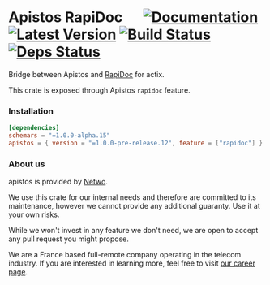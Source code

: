 # Apistos RapiDoc &emsp; [![Documentation]][docs.rs] [![Latest Version]][crates.io] [![Build Status]][build] [![Deps Status]][deps.rs]

[docs.rs]: https://docs.rs/apistos-rapidoc/

[crates.io]: https://crates.io/crates/apistos-rapidoc

[build]: https://github.com/netwo-io/apistos/actions/workflows/build.yaml?branch=main

[Documentation]: https://img.shields.io/docsrs/apistos-rapidoc

[Latest Version]: https://img.shields.io/crates/v/apistos-rapidoc.svg

[Build Status]: https://github.com/netwo-io/apistos/actions/workflows/build.yaml/badge.svg?branch=main

[deps.rs]: https://deps.rs/crate/apistos-rapidoc

[Deps Status]: https://deps.rs/crate/apistos-rapidoc/latest/status.svg

Bridge between Apistos and [RapiDoc](https://rapidocweb.com/) for actix.

This crate is exposed through Apistos `rapidoc` feature.

### Installation

```toml
[dependencies]
schemars = "=1.0.0-alpha.15"
apistos = { version = "=1.0.0-pre-release.12", feature = ["rapidoc"] }
```

### About us

apistos is provided by [Netwo](https://www.netwo.io).

We use this crate for our internal needs and therefore are committed to its maintenance, however we cannot provide any
additional guaranty. Use it at your own risks.

While we won't invest in any feature we don't need, we are open to accept any pull request you might propose.

We are a France based full-remote company operating in the telecom industry. If you are interested in learning more,
feel free to visit [our career page](https://www.netwo.io/carriere).
